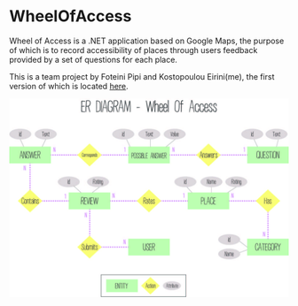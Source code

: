 # WheelOfAccess

Wheel of Access is a .NET application based on Google Maps, the purpose of which is to record accessibility of places through users feedback provided by a set of questions for each place.

This is a team project by Foteini Pipi and Kostopoulou Eirini(me), the first version of which is located [here](https://github.com/pipifot/WheelOfAccess).

![alt text](https://github.com/eirkostop/WheelOfAccess/blob/master/ERDiagramWheelOfAccess.jpg)
